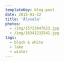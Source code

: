 ```yaml
---
templateKey: blog-post
date: 2015-01-22
title: 'Älvsala'
photos:
  - /img/15723047623.jpg
  - /img/16341232541.jpg
tags:
  - black & white
  - lake
  - winter
---
```

